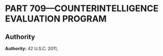 # PART 709—COUNTERINTELLIGENCE EVALUATION PROGRAM 


## Authority

**Authority:** 42 U.S.C. 2011, 

